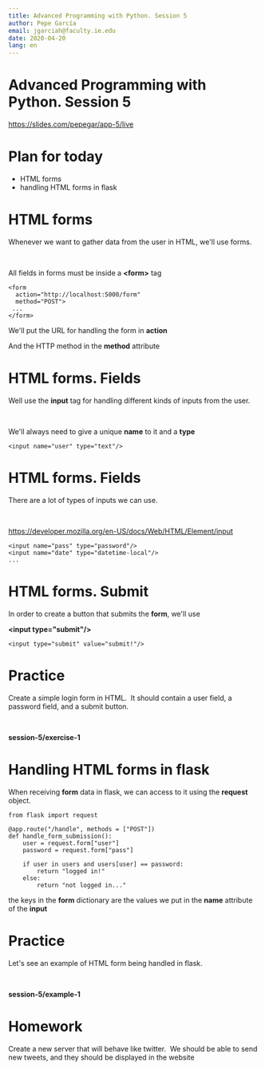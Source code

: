 ```yaml
---
title: Advanced Programming with Python. Session 5
author: Pepe García
email: jgarciah@faculty.ie.edu
date: 2020-04-20
lang: en
---
```


Advanced Programming with Python. Session 5
===========================================

https://slides.com/pepegar/app-5/live

Plan for today
==============

-   HTML forms
-   handling HTML forms in flask

HTML forms
==========

Whenever we want to gather data from the user in HTML, we\'ll use forms.

 

All fields in forms must be inside a **\<form\>** tag

    <form 
      action="http://localhost:5000/form"
      method="POST">
     ...
    </form>

We\'ll put the URL for handling the form in **action**

And the HTTP method in the **method** attribute

HTML forms. Fields
==================

Well use the **input** tag for handling different kinds of inputs from
the user.

 

We\'ll always need to give a unique **name** to it and a **type**

    <input name="user" type="text"/>

HTML forms. Fields
==================

There are a lot of types of inputs we can use.

 

https://developer.mozilla.org/en-US/docs/Web/HTML/Element/input

    <input name="pass" type="password"/>
    <input name="date" type="datetime-local"/>
    ...

HTML forms. Submit
==================

In order to create a button that submits the **form**, we\'ll use

**\<input type=\"submit\"/\>**

    <input type="submit" value="submit!"/>

Practice
========

Create a simple login form in HTML.  It should contain a user field, a
password field, and a submit button.

 

**session-5/exercise-1**

Handling HTML forms in flask
============================

When receiving **form** data in flask, we can access to it using the
**request** object.

    from flask import request

    @app.route("/handle", methods = ["POST"])
    def handle_form_submission():
        user = request.form["user"]
        password = request.form["pass"]

        if user in users and users[user] == password:
            return "logged in!"
        else:
            return "not logged in..."

the keys in the **form** dictionary are the values we put in the
**name** attribute of the **input**

Practice
========

Let\'s see an example of HTML form being handled in flask.

 

**session-5/example-1**

Homework
========

Create a new server that will behave like twitter.  We should be able to
send new tweets, and they should be displayed in the website
